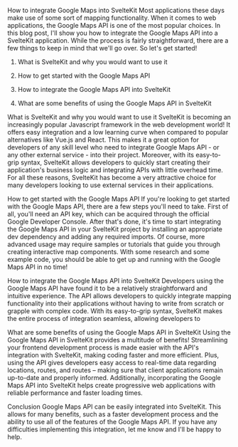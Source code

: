 How to integrate Google Maps into SvelteKit
Most applications these days make use of some sort of mapping functionality. When it comes to web applications, the Google Maps API is one of the most popular choices. In this blog post, I'll show you how to integrate the Google Maps API into a SvelteKit application. While the process is fairly straightforward, there are a few things to keep in mind that we'll go over. So let's get started!



1. What is SvelteKit and why you would want to use it

2. How to get started with the Google Maps API

3. How to integrate the Google Maps API into SvelteKit

4. What are some benefits of using the Google Maps API in SvelteKit

What is SvelteKit and why you would want to use it
SvelteKit is becoming an increasingly popular Javascript framework in the web development world! It offers easy integration and a low learning curve when compared to popular alternatives like Vue.js and React. This makes it a great option for developers of any skill level who need to integrate Google Maps API - or any other external service - into their project. Moreover, with its easy-to-grip syntax, SvelteKit allows developers to quickly start creating their application's business logic and integrating APIs with little overhead time. For all these reasons, SvelteKit has become a very attractive choice for many developers looking to use external services in their applications.

How to get started with the Google Maps API
If you're looking to get started with the Google Maps API, there are a few steps you'll need to take. First of all, you'll need an API key, which can be acquired through the official Google Developer Console. After that's done, it's time to start integrating the Google Maps API in your SvelteKit project by installing an appropriate dev dependency and adding any required imports. Of course, more advanced usage may require samples or tutorials that guide you through creating interactive map components. With some research and some example code, you should be able to get up and running with the Google Maps API in no time!

How to integrate the Google Maps API into SvelteKit
Developers using the Google Maps API have found it to be a relatively straightforward and intuitive experience. The API allows developers to quickly integrate mapping functionality into their applications without having to write from scratch or grapple with complex code. With its easy-to-grip syntax, SvelteKit makes the entire process of integration seamless, allowing developers to


What are some benefits of using the Google Maps API in SvelteKit
Using the Google Maps API in SvelteKit provides a multitude of benefits! Streamlining your frontend development process is made easier with the API's integration with SvelteKit, making coding faster and more efficient. Plus, using the API gives developers easy access to real-time data regarding locations, routes, and routes – making sure that client applications remain up-to-date and properly informed. Additionally, incorporating the Google Maps API into SvelteKit helps create progressive web applications with reliable performance and faster loading times.



Conclusion
Google Maps API can be easily integrated into SvelteKit. This allows for many benefits, such as a faster development process and the ability to use all of the features of the Google Maps API. If you have any difficulties implementing this integration, let me know and I'll be happy to help.

